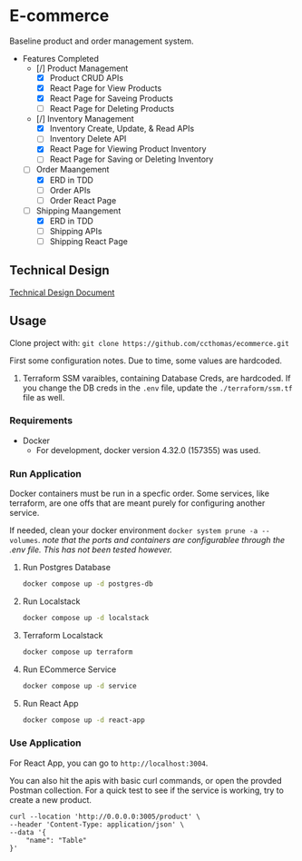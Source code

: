 # E-commerce
Baseline product and order management system.

* Features Completed
    * [/] Product Management
        * [X] Product CRUD APIs
        * [X] React Page for View Products
        * [X] React Page for Saveing Products
        * [ ] React Page for Deleting Products
    * [/] Inventory Management
        * [X] Inventory Create, Update, & Read APIs
        * [ ] Inventory Delete API
        * [X] React Page for Viewing Product Inventory
        * [ ] React Page for Saving or Deleting Inventory
    * [ ] Order Maangement
        * [X] ERD in TDD
        * [ ] Order APIs
        * [ ] Order React Page
    * [ ] Shipping Maangement
        * [X] ERD in TDD
        * [ ] Shipping APIs
        * [ ] Shipping React Page

## Technical Design

[Technical Design Document](docs/TECHNICAL_DESIGN.md)

## Usage

Clone project with: `git clone https://github.com/ccthomas/ecommerce.git`

First some configuration notes. Due to time, some values are hardcoded.
1. Terraform SSM varaibles, containing Database Creds, are hardcoded. If you change the DB creds in the `.env` file, update the `./terraform/ssm.tf` file as well.

### Requirements
* Docker
    * For development, docker version 4.32.0 (157355) was used.

### Run Application

Docker containers must be run in a specfic order. Some services, like terraform, are one offs that are meant purely for configuring another service.

If needed, clean your docker environment `docker system prune -a --volumes`.
*note that the ports and containers are configurablee through the .env file. This has not been tested however.* 

1. Run Postgres Database

    ```bash
    docker compose up -d postgres-db
    ```

1. Run Localstack

    ```bash
    docker compose up -d localstack
    ```

1. Terraform Localstack

    ```bash
    docker compose up terraform
    ```

1. Run ECommerce Service

    ```bash
    docker compose up -d service
    ```

1. Run React App

    ```bash
    docker compose up -d react-app
    ```

### Use Application

For React App, you can go to `http://localhost:3004`.

You can also hit the apis with basic curl commands, or open the provded Postman collection.
For a quick test to see if the service is working, try to create a new product.
```curl
curl --location 'http://0.0.0.0:3005/product' \
--header 'Content-Type: application/json' \
--data '{
    "name": "Table"
}'
```